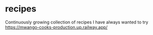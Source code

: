 # recipes
Continuously growing collection of recipes I have always wanted to try 
https://mwango-cooks-production.up.railway.app/
